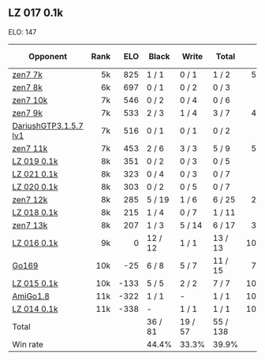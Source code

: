 ## LZ 017 0.1k ##

ELO: 147

Opponent | Rank | ELO | Black | Write | Total | Win rate
---------|-----:|----:|-------|-------|-------|-------:
[zen7 7k](zen7%207k.md) | 5k | 825 | 1 / 1 | 0 / 1 | 1 / 2 | 50.0%
[zen7 8k](zen7%208k.md) | 6k | 697 | 0 / 1 | 0 / 2 | 0 / 3 | 0.0%
[zen7 10k](zen7%2010k.md) | 7k | 546 | 0 / 2 | 0 / 4 | 0 / 6 | 0.0%
[zen7 9k](zen7%209k.md) | 7k | 533 | 2 / 3 | 1 / 4 | 3 / 7 | 42.9%
[DariushGTP3.1.5.7 lv1](DariushGTP3.1.5.7%20lv1.md) | 7k | 516 | 0 / 1 | 0 / 1 | 0 / 2 | 0.0%
[zen7 11k](zen7%2011k.md) | 7k | 453 | 2 / 6 | 3 / 3 | 5 / 9 | 55.6%
[LZ 019 0.1k](LZ%20019%200.1k.md) | 8k | 351 | 0 / 2 | 0 / 3 | 0 / 5 | 0.0%
[LZ 021 0.1k](LZ%20021%200.1k.md) | 8k | 323 | 0 / 4 | 0 / 3 | 0 / 7 | 0.0%
[LZ 020 0.1k](LZ%20020%200.1k.md) | 8k | 303 | 0 / 2 | 0 / 5 | 0 / 7 | 0.0%
[zen7 12k](zen7%2012k.md) | 8k | 285 | 5 / 19 | 1 / 6 | 6 / 25 | 24.0%
[LZ 018 0.1k](LZ%20018%200.1k.md) | 8k | 215 | 1 / 4 | 0 / 7 | 1 / 11 | 9.1%
[zen7 13k](zen7%2013k.md) | 8k | 207 | 1 / 3 | 5 / 14 | 6 / 17 | 35.3%
[LZ 016 0.1k](LZ%20016%200.1k.md) | 9k | 0 | 12 / 12 | 1 / 1 | 13 / 13 | 100.0%
[Go169](Go169.md) | 10k | -25 | 6 / 8 | 5 / 7 | 11 / 15 | 73.3%
[LZ 015 0.1k](LZ%20015%200.1k.md) | 10k | -133 | 5 / 5 | 2 / 2 | 7 / 7 | 100.0%
[AmiGo1.8](AmiGo1.8.md) | 11k | -322 | 1 / 1 | - | 1 / 1 | 100.0%
[LZ 014 0.1k](LZ%20014%200.1k.md) | 11k | -338 | - | 1 / 1 | 1 / 1 | 100.0%
Total | | | 36 / 81 | 19 / 57 | 55 / 138 | 
Win rate| | | 44.4% | 33.3% | 39.9% | 
